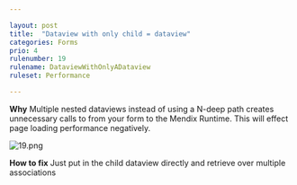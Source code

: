 ```yaml
---

layout: post
title:  "Dataview with only child = dataview"
categories: Forms
prio: 4
rulenumber: 19
rulename: DataviewWithOnlyADataview
ruleset: Performance

---
```


**Why**
Multiple nested dataviews instead of using a N-deep path creates unnecessary calls to from your form to the Mendix Runtime. This will effect page loading performance negatively.

![19.png](https://github.com/Omnext/omnext.github.io/blob/master/assets/19.png)

**How to fix**
Just put in the child dataview directly and retrieve over multiple associations